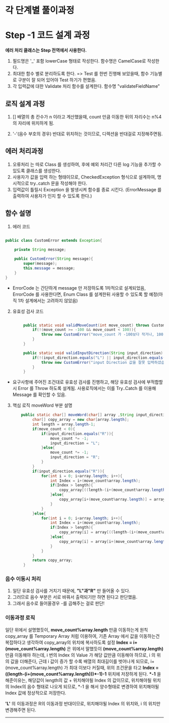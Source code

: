 # 각 단계별 풀이과정


# Step -1 코드 설계 과정

**에러 처리 클래스는 Step 전역에서 사용한다.**

1. 필드명은 '_' 포함 lowerCase 형태로 작성한다. 함수명은 CamelCase로 작성한다.
2. 최대한 함수 별로 분리하도록 한다. => Test 를 한번 진행해 보았을때, 함수 기능별로 구분이 잘 되어 있어야 Test 하기가 편했음.
3. 각 입력값에 대한 Validate 처리 함수를 설계한다. 함수명 "validateFieldName"

## 로직 설계 과정

1. [] 배열의 총 칸수가 n 이라고 계산했을때, count 만큼 이동한 뒤의 자리수는 n%4 의 자리에 위치하게 됨. 

2. '-'(음수 부호의 경우) 반대로 위치하는 것이므로, 디렉션을 반대걸로 지정해주면됨.


## 에러 처리과정

1. 오류처리 는 따로 Class 를 생성하여, 후에 예외 처리간 다른 log 기능을 추가할 수 있도록 클래스를 생성한다.
2. 사용자가 값을 입력 하는 형태이므로, CheckedException 형식으로 설계하여, 명시적으로 try..catch 문을 작성해야 한다.
3. 입력값이 틀릴시 Exception 을 발생시켜 함수를 종료 시킨다. (ErrorMessage 를 출력하여 사용자가 인지 할 수 있도록 한다.)

## 함수 설명

1. 에러 코드

```java

public class CustomError extends Exception{
    
    private String message;

    public CustomError(String message){
        super(message);
        this.message = message;
    }
}


```

* ErrorCode 는 간단하게 message 만 저장하도록 1차적으로 설계되었음, ErrorCode 를 사용한다면, Enum Class 를 설계한뒤 사용할 수 있도록 할 예정(아직 1차 설계에서는 고려하지 않았음)

2. 유효성 검사 코드

```java

        public static void validMoveCount(int move_count) throws CustomError {
            if(!(move_count >= -100 && move_count < 100)){
                throw new CustomError("move_count 가 -100보다 작거나, 100 이상입니다.");
            }
        }

        public static void validInputDirection(String input_direction) throws CustomError {
            if(!(input_direction.equals("L") || input_direction.equals("R"))){
                throw new CustomError("input Direction 값을 잘못 입력하셨습니다. L 또는 R 을 입력하여 주십시오.");
            }
        }

```

* 요구사항에 주어진 조건대로 유효성 검사를 진행하고, 해당 유효성 검사에 부적합할시 Error 를 Throw 하도록 설계됨. 사용로직에서는 이를 Try..Catch 를 이용해 Message 를 확인할 수 있음.

3. 핵심 로직 moveWord 부분 설명

```java
       public static char[] moveWord(char[] array ,String input_direction, int move_count){
            char[] copy_array = new char[array.length];
            int length = array.length-1;
            if(move_count < 0){
                if(input_direction.equals("R")){
                    move_count *= -1;
                    input_direction = "L";
                }else{
                    move_count *= -1;
                    input_direction = "R";
                }
            }
            if(input_direction.equals("R")){
                for(int i = 0; i<array.length; i++){
                    int Index = i+(move_count%array.length);
                    if(Index > length){
                        copy_array[((length-(i+(move_count%array.length)))*-1)-1] = array[i];
                    }else{
                        copy_array[i+(move_count%array.length)] = array[i];
                    }
                }
            }else{
                for(int i = 0; i<array.length; i++){
                    int Index = i+(move_count%array.length);
                    if(Index > length){
                        copy_array[i] = array[((length-(i+(move_count%array.length)))*-1)-1];
                    }else{
                        copy_array[i] = array[i+(move_count%array.length)];
                    }
                }
            }
            return copy_array;
        }

```

### 음수 이동시 처리

1. 일단 유효성 검사를 거치기 때문에, **"L"과"R"** 만 들어올 수 있다. 
2. 그러므로 음수 부분은 서로 바꿔서 출력되기만 하면 된다고 판단했음. 
3. 그래서 음수로 들어올경우 -를 곱해주는 걸로 판단!

### 이동과정 로직

일단 위에서 설명했듯이, **move_count%array.length** 만큼 이동하는게 원칙 <br>
copy_array 를 Temporary Array 처럼 이용하여, 기존 Array 에서 값을 이동하는건 복잡하다고 생각하여 copy_array의 위치에 복사하도록 설정
**Index = i+(move_count%array.length)** 은 위에서 말했듯이 **(move_count%array.length)** 만큼 이동해야 하는데, 
i 번의 Index 의 Value 가 해당 값만큼 이동해야 하므로, i 의 위의 값을 더해준다, 근데 i 값이 증가 할 수록 배열의 최대길이를 벗어나게 되므로, i+(move_count%array.length) 가
최대 이보다 커질때, 위의 조건문을 타고 **Index = ((length-(i+(move_count%array.length)))\*-1)-1** 위치에 저장하게 된다.
**\*-1** 을 해준이유는, 해당값이 length의 값 + 위치해야될 Index 의 값이므로, 위치해야될 위치의 Index의 
음수 형태로 나오게 되므로, *-1 을 해서 양수형태로 변경하여 위치해야될 Index 값에 정상적으로 저장한다.

**'L'** 의 이동과정은 R의 이동과정 반대이므로, 위치해야될 Index 의 위치와, i 의 위치만 변경해주면 된다.

 


---